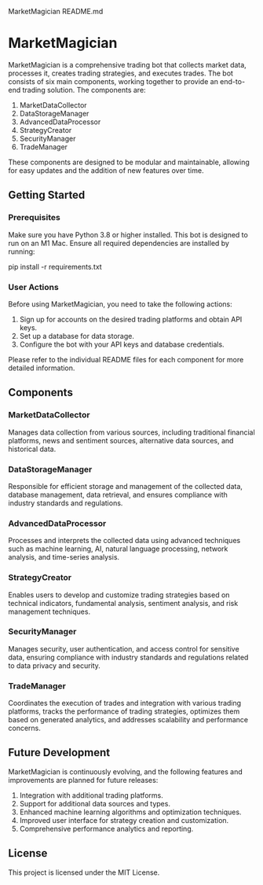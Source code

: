 MarketMagician README.md

# MarketMagician

MarketMagician is a comprehensive trading bot that collects market data, processes it, creates trading strategies, and executes trades. The bot consists of six main components, working together to provide an end-to-end trading solution. The components are:

1. MarketDataCollector
2. DataStorageManager
3. AdvancedDataProcessor
4. StrategyCreator
5. SecurityManager
6. TradeManager

These components are designed to be modular and maintainable, allowing for easy updates and the addition of new features over time.

## Getting Started

### Prerequisites

Make sure you have Python 3.8 or higher installed. This bot is designed to run on an M1 Mac. Ensure all required dependencies are installed by running:

pip install -r requirements.txt


### User Actions

Before using MarketMagician, you need to take the following actions:

1. Sign up for accounts on the desired trading platforms and obtain API keys.
2. Set up a database for data storage.
3. Configure the bot with your API keys and database credentials.

Please refer to the individual README files for each component for more detailed information.

## Components

### MarketDataCollector

Manages data collection from various sources, including traditional financial platforms, news and sentiment sources, alternative data sources, and historical data.

### DataStorageManager

Responsible for efficient storage and management of the collected data, database management, data retrieval, and ensures compliance with industry standards and regulations.

### AdvancedDataProcessor

Processes and interprets the collected data using advanced techniques such as machine learning, AI, natural language processing, network analysis, and time-series analysis.

### StrategyCreator

Enables users to develop and customize trading strategies based on technical indicators, fundamental analysis, sentiment analysis, and risk management techniques.

### SecurityManager

Manages security, user authentication, and access control for sensitive data, ensuring compliance with industry standards and regulations related to data privacy and security.

### TradeManager

Coordinates the execution of trades and integration with various trading platforms, tracks the performance of trading strategies, optimizes them based on generated analytics, and addresses scalability and performance concerns.

## Future Development

MarketMagician is continuously evolving, and the following features and improvements are planned for future releases:

1. Integration with additional trading platforms.
2. Support for additional data sources and types.
3. Enhanced machine learning algorithms and optimization techniques.
4. Improved user interface for strategy creation and customization.
5. Comprehensive performance analytics and reporting.

## License

This project is licensed under the MIT License.